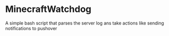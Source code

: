 MinecraftWatchdog
=================

A simple bash script that parses the server log ans take actions like sending notifications to pushover
